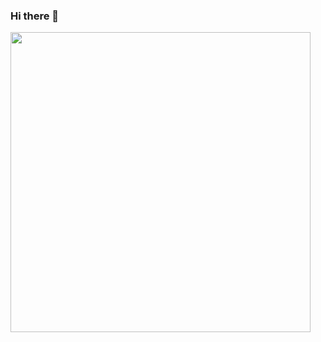 ### Hi there 👋

<p float="left">
  <img src="https://wakatime.com/share/@b6fc08ce-fd70-4fca-a3fa-097f2a11bb5f/c5f08b90-9188-4122-8578-7be861784af7.svg" width="480"/>
  <!--
  <img src="https://wakatime.com/share/@b6fc08ce-fd70-4fca-a3fa-097f2a11bb5f/8787471a-a81a-4e4e-9149-af8495b3cc02.png" width="480"/>
  -->
</p>

<!--
**IgorSonehara/igorsonehara** is a ✨ _special_ ✨ repository because its `README.md` (this file) appears on your GitHub profile.

Here are some ideas to get you started:

- 🔭 I’m currently working on ...
- 🌱 I’m currently learning ...
- 👯 I’m looking to collaborate on ...
- 🤔 I’m looking for help with ...
- 💬 Ask me about ...
- 📫 How to reach me: ...
- 😄 Pronouns: ...
- ⚡ Fun fact: ...
-->
